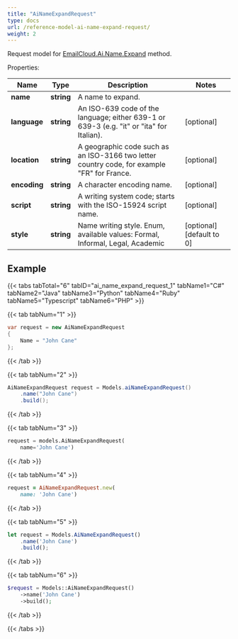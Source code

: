 ```yaml
---
title: "AiNameExpandRequest"
type: docs
url: /reference-model-ai-name-expand-request/
weight: 2
---
```


Request model for [EmailCloud.Ai.Name.Expand](/email/reference-ai-name-api/#expand) method.

Properties:

Name | Type | Description | Notes
---- | ---- | ----------- | -----
**name** |**string**|A name to expand. |
**language** |**string**|An ISO-639 code of the language; either 639-1 or 639-3 (e.g. \"it\" or \"ita\" for Italian).              |[optional] 
**location** |**string**|A geographic code such as an ISO-3166 two letter country code, for example \"FR\" for France.              |[optional] 
**encoding** |**string**|A character encoding name. |[optional] 
**script** |**string**|A writing system code; starts with the ISO-15924 script name. |[optional] 
**style** |**string**|Name writing style. Enum, available values: Formal, Informal, Legal, Academic |[optional] [default to 0]

## Example

{{< tabs tabTotal="6" tabID="ai_name_expand_request_1" tabName1="C#" tabName2="Java" tabName3="Python" tabName4="Ruby" tabName5="Typescript" tabName6="PHP" >}}

{{< tab tabNum="1" >}}

```csharp
var request = new AiNameExpandRequest
{ 
    Name = "John Cane"
};
```

{{< /tab >}}

{{< tab tabNum="2" >}}

```java
AiNameExpandRequest request = Models.aiNameExpandRequest()
    .name("John Cane")
    .build();
```

{{< /tab >}}

{{< tab tabNum="3" >}}

```python
request = models.AiNameExpandRequest(
    name='John Cane')
```

{{< /tab >}}

{{< tab tabNum="4" >}}

```ruby
request = AiNameExpandRequest.new(
    name: 'John Cane')
```

{{< /tab >}}

{{< tab tabNum="5" >}}

```typescript
let request = Models.AiNameExpandRequest()
    .name('John Cane')
    .build();
```

{{< /tab >}}

{{< tab tabNum="6" >}}

```php
$request = Models::AiNameExpandRequest()
    ->name('John Cane')
    ->build();
```

{{< /tab >}}

{{< /tabs >}}

